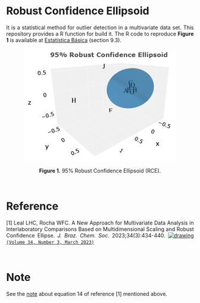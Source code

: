 # Robust Confidence Ellipsoid

<p align="justify">It is a statistical method for outlier detection in a multivariate data set. This repository provides a R function for build it. The R code to reproduce <b>Figure 1</b> is available at <a target='_blank' rel='noopener noreferrer' href='https://statisticalmetrology.shinyapps.io/basicstat/' title='WEB PAGE IN PORTUGUESE'>Estatística Básica</a> (section 9.3).</p>

<p align="center">
<img src="RCE.png" alt="Drawing"/>
</p>

<p align="center"><b>Figure 1.</b> 95% Robust Confidence Ellipsoid (RCE).</p>

</br>

# Reference

<p align="justify">[1] Leal LHC, Rocha WFC. A New Approach for Multivariate Data Analysis in Interlaboratory Comparisons Based on Multidimensional Scaling and Robust Confidence Ellipse. <i>J. Braz. Chem. Soc</i>. 2023;34(3):434-440. <a target='_blank' rel='noopener noreferrer' href='https://dx.doi.org/10.21577/0103-5053.20220121'><img src="https://img.shields.io/badge/doi-10.21577/0103.5053.20220121-yellow.svg" alt="drawing"/></a> <a target='_blank' rel='noopener noreferrer' href='https://jbcs.sbq.org.br/default.asp?ed=336'><code>(Volume 34, Number 3, March 2023)</code></a></p>

</br>

# Note

<p align="justify">See the <a target='_blank' rel='noopener noreferrer' href='https://github.com/luizleal1974/Robust-Confidence-Ellipsoid/blob/main/Note.pdf'>note</a> about equation 14 of reference [1] mentioned above.</p>

